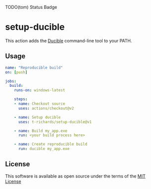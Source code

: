 TODO(tom) Status Badge

# setup-ducible

This action adds the [Ducible][ducible] command-line tool to your PATH.

[ducible]: https://github.com/jasonwhite/ducible

## Usage

```yaml
name: "Reproducible build"
on: [push]

jobs:
  build:
    runs-on: windows-latest

    steps:
    - name: Checkout source
      uses: actions/checkout@v2

    - name: Setup ducible
      uses: t-richards/setup-ducible@v1

    - name: Build my_app.exe
      run: <your build process here>

    - name: Create reproducible build
      run: ducible my_app.exe
```

## License

This software is available as open source under the terms of the [MIT License][license]

[license]: ./LICENSE
